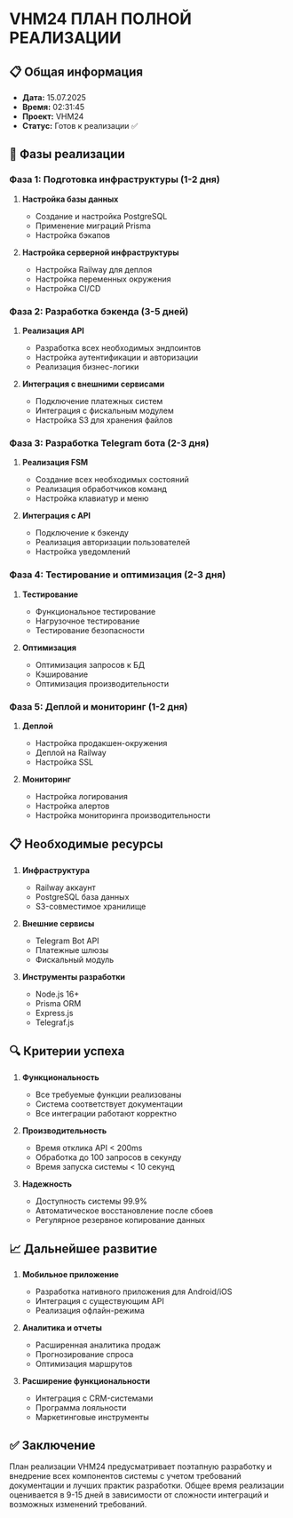 # VHM24 ПЛАН ПОЛНОЙ РЕАЛИЗАЦИИ

## 📋 Общая информация

- **Дата:** 15.07.2025
- **Время:** 02:31:45
- **Проект:** VHM24
- **Статус:** Готов к реализации ✅

## 🚀 Фазы реализации

### Фаза 1: Подготовка инфраструктуры (1-2 дня)

1. **Настройка базы данных**
   - Создание и настройка PostgreSQL
   - Применение миграций Prisma
   - Настройка бэкапов

2. **Настройка серверной инфраструктуры**
   - Настройка Railway для деплоя
   - Настройка переменных окружения
   - Настройка CI/CD

### Фаза 2: Разработка бэкенда (3-5 дней)

1. **Реализация API**
   - Разработка всех необходимых эндпоинтов
   - Настройка аутентификации и авторизации
   - Реализация бизнес-логики

2. **Интеграция с внешними сервисами**
   - Подключение платежных систем
   - Интеграция с фискальным модулем
   - Настройка S3 для хранения файлов

### Фаза 3: Разработка Telegram бота (2-3 дня)

1. **Реализация FSM**
   - Создание всех необходимых состояний
   - Реализация обработчиков команд
   - Настройка клавиатур и меню

2. **Интеграция с API**
   - Подключение к бэкенду
   - Реализация авторизации пользователей
   - Настройка уведомлений

### Фаза 4: Тестирование и оптимизация (2-3 дня)

1. **Тестирование**
   - Функциональное тестирование
   - Нагрузочное тестирование
   - Тестирование безопасности

2. **Оптимизация**
   - Оптимизация запросов к БД
   - Кэширование
   - Оптимизация производительности

### Фаза 5: Деплой и мониторинг (1-2 дня)

1. **Деплой**
   - Настройка продакшен-окружения
   - Деплой на Railway
   - Настройка SSL

2. **Мониторинг**
   - Настройка логирования
   - Настройка алертов
   - Настройка мониторинга производительности

## 📋 Необходимые ресурсы

1. **Инфраструктура**
   - Railway аккаунт
   - PostgreSQL база данных
   - S3-совместимое хранилище

2. **Внешние сервисы**
   - Telegram Bot API
   - Платежные шлюзы
   - Фискальный модуль

3. **Инструменты разработки**
   - Node.js 16+
   - Prisma ORM
   - Express.js
   - Telegraf.js

## 🔍 Критерии успеха

1. **Функциональность**
   - Все требуемые функции реализованы
   - Система соответствует документации
   - Все интеграции работают корректно

2. **Производительность**
   - Время отклика API < 200ms
   - Обработка до 100 запросов в секунду
   - Время запуска системы < 10 секунд

3. **Надежность**
   - Доступность системы 99.9%
   - Автоматическое восстановление после сбоев
   - Регулярное резервное копирование данных

## 📈 Дальнейшее развитие

1. **Мобильное приложение**
   - Разработка нативного приложения для Android/iOS
   - Интеграция с существующим API
   - Реализация офлайн-режима

2. **Аналитика и отчеты**
   - Расширенная аналитика продаж
   - Прогнозирование спроса
   - Оптимизация маршрутов

3. **Расширение функциональности**
   - Интеграция с CRM-системами
   - Программа лояльности
   - Маркетинговые инструменты

## ✅ Заключение

План реализации VHM24 предусматривает поэтапную разработку и внедрение всех компонентов системы с учетом требований документации и лучших практик разработки. Общее время реализации оценивается в 9-15 дней в зависимости от сложности интеграций и возможных изменений требований.
